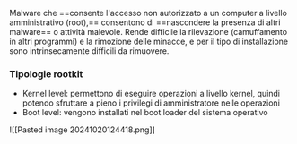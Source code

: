 Malware che ==consente l'accesso non autorizzato a un computer a livello amministrativo (root),== consentono di ==nascondere la presenza di altri malware== o attività malevole. Rende difficile la rilevazione (camuffamento in altri programmi) e la rimozione delle minacce, e per il tipo di installazione sono intrinsecamente difficili da rimuovere.

### Tipologie rootkit
- Kernel level: permettono di eseguire operazioni a livello kernel, quindi potendo sfruttare a pieno i privilegi di amministratore nelle operazioni
- Boot level: vengono installati nel boot loader del sistema operativo

![[Pasted image 20241020124418.png]]

